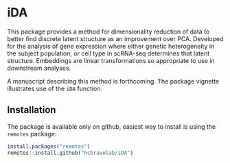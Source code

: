 
# iDA

<!-- badges: start -->
<!-- badges: end -->

This package provides a method for dimensionality reduction
of data to better find discrete latent structure as an improvement over PCA. Developed for the analysis of gene expression where either genetic heterogeneity in the subject population, or cell type in scRNA-seq determines that latent structure. Embeddings are linear transformations so appropriate to use in downstream analyses.

A manuscript describing this method is forthcoming. The package vignette illustrates use of the `iDA` function.

## Installation

The package is available only on github, easiest way to install is using the `remotes` package:

```r
install.packages("remotes")
remotes::install.github("hcbravolab/iDA")
```


